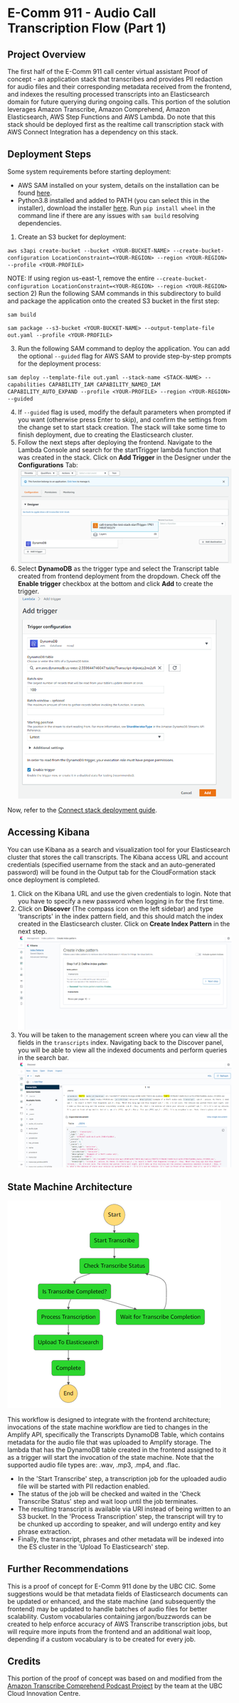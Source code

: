 # E-Comm 911 - Audio Call Transcription Flow (Part 1)

## Project Overview

The first half of the E-Comm 911 call center virtual assistant Proof of concept - an application stack that transcribes and provides PII redaction for audio files and their corresponding metadata received from the frontend, and indexes the resulting processed transcripts into an Elasticsearch domain for future querying during ongoing calls. This portion of the solution leverages Amazon Transcribe, Amazon Comprehend, Amazon Elasticsearch, AWS Step Functions and AWS Lambda. Do note that this stack should be deployed first as the realtime call transcription stack with AWS Connect Integration has a dependency on this stack.

## Deployment Steps

Some system requirements before starting deployment:
* AWS SAM installed on your system, details on the installation can be found [here](https://docs.aws.amazon.com/serverless-application-model/latest/developerguide/serverless-sam-cli-install.html).
* Python3.8 installed and added to PATH (you can select this in the installer), download the installer [here](https://www.python.org/downloads/release/python-387/). Run ```pip install wheel``` in the command line if there are any issues with ```sam build``` resolving dependencies.

1) Create an S3 bucket for deployment:
```
aws s3api create-bucket --bucket <YOUR-BUCKET-NAME> --create-bucket-configuration LocationConstraint=<YOUR-REGION> --region <YOUR-REGION> --profile <YOUR-PROFILE>
```
NOTE: If using region us-east-1, remove the entire `--create-bucket-configuration LocationConstraint=<YOUR-REGION> --region <YOUR-REGION>` section
2) Run the following SAM commands in this subdirectory to build and package the application onto the created S3 bucket in the first step:
```
sam build
```
```
sam package --s3-bucket <YOUR-BUCKET-NAME> --output-template-file out.yaml --profile <YOUR-PROFILE>
```
3) Run the following SAM command to deploy the application. You can add the optional ```--guided``` flag for AWS SAM to provide step-by-step prompts for the deployment process:
```
sam deploy --template-file out.yaml --stack-name <STACK-NAME> --capabilities CAPABILITY_IAM CAPABILITY_NAMED_IAM CAPABILITY_AUTO_EXPAND --profile <YOUR-PROFILE> --region <YOUR-REGION> --guided
```
4) If ```--guided``` flag is used, modify the default parameters when prompted if you want (otherwise press Enter to skip), and confirm the settings from the change set to start stack creation. The stack will take some time to finish deployment, due to creating the Elasticsearch cluster.
5) Follow the next steps after deploying the frontend. Navigate to the Lambda Console and search for the startTrigger lambda function that was created in the stack. Click on **Add Trigger** in the Designer under the **Configurations** Tab:
![alt text](../../images/enable-dynamodb-trigger.png)
6) Select **DynamoDB** as the trigger type and select the Transcript table created from frontend deployment from the dropdown. Check off the **Enable trigger** checkbox at the bottom and click **Add** to create the trigger.
![alt text](../../images/add-trigger.png)

Now, refer to the [Connect stack deployment guide](../connect-virtual-assistant/README.md).

## Accessing Kibana

You can use Kibana as a search and visualization tool for your Elasticsearch cluster that stores the call transcripts. The Kibana access URL and account credentials (specified username from the stack and an auto-generated password) will be found in the Output tab for the CloudFormation stack once deployment is completed.

1) Click on the Kibana URL and use the given credentials to login. Note that you have to specify a new password when logging in for the first time.
2) Click on **Discover** (The compass icon on the left sidebar) and type 'transcripts' in the index pattern field, and this should match the index created in the Elasticsearch cluster. Click on **Create Index Pattern** in the next step.
![alt text](../../images/kibana-create-index-pattern.png)
3) You will be taken to the management screen where you can view all the fields in the ```transcripts``` index. Navigating back to the Discover panel, you will be able to view all the indexed documents and perform queries in the search bar.
![alt text](../../images/kibana-document-query.png)

## State Machine Architecture
![alt text](../../images/state-machine.png)

This workflow is designed to integrate with the frontend architecture; invocations of the state machine workflow are tied to changes in the Amplify API, specifically the Transcripts DynamoDB Table, which contains metadata for the audio file that was uploaded to Amplify storage. The lambda that has the DynamoDB table created in the frontend assigned to it as a trigger will start the invocation of the state machine. Note that the supported audio file types are: .wav, .mp3, .mp4, and .flac.
* In the 'Start Transcribe' step, a transcription job for the uploaded audio file will be started with PII redaction enabled.
* The status of the job will be checked and waited in the 'Check Transcribe Status' step and wait loop until the job terminates.
* The resulting transcript is available via URI instead of being written to an S3 bucket. In the 'Process Transcription' step, the transcript will try to be chunked up according to speaker, and will undergo entity and key phrase extraction.
* Finally, the transcript, phrases and other metadata will be indexed into the ES cluster in the 'Upload To Elasticsearch' step.

## Further Recommendations

This is a proof of concept for E-Comm 911 done by the UBC CIC. Some suggestions would be that metadata fields of Elasticsearch documents can be updated or enhanced, and the state machine (and subsequently the frontend) may be updated to handle batches of audio files for better scalability. Custom vocabularies containing jargon/buzzwords can be created to help enforce accuracy of AWS Transcribe transcription jobs, but will require more inputs from the frontend and an additional wait loop, depending if a custom vocabulary is to be created for every job.

## Credits

This portion of the proof of concept was based on and modified from the [Amazon Transcribe Comprehend Podcast Project](https://github.com/aws-samples/amazon-transcribe-comprehend-podcast) by the team at the UBC Cloud Innovation Centre.